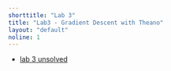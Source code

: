 ```yaml
---
shorttitle: "Lab 3"
title: "Lab3 - Gradient Descent with Theano"
layout: "default"
noline: 1
---
```


- [lab 3 unsolved](../wiki/lab3_unsolved.html)

